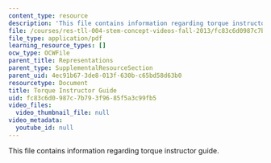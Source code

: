 ```yaml
---
content_type: resource
description: 'This file contains information regarding torque instructor guide. '
file: /courses/res-tll-004-stem-concept-videos-fall-2013/fc83c6d0987c7b793f9685f5a3c99fb5_MITRES_TLL-004F13_TorGuide.pdf
file_type: application/pdf
learning_resource_types: []
ocw_type: OCWFile
parent_title: Representations
parent_type: SupplementalResourceSection
parent_uid: 4ec91b67-3de8-013f-630b-c65bd58d63b0
resourcetype: Document
title: Torque Instructor Guide
uid: fc83c6d0-987c-7b79-3f96-85f5a3c99fb5
video_files:
  video_thumbnail_file: null
video_metadata:
  youtube_id: null
---
```

This file contains information regarding torque instructor guide. 

